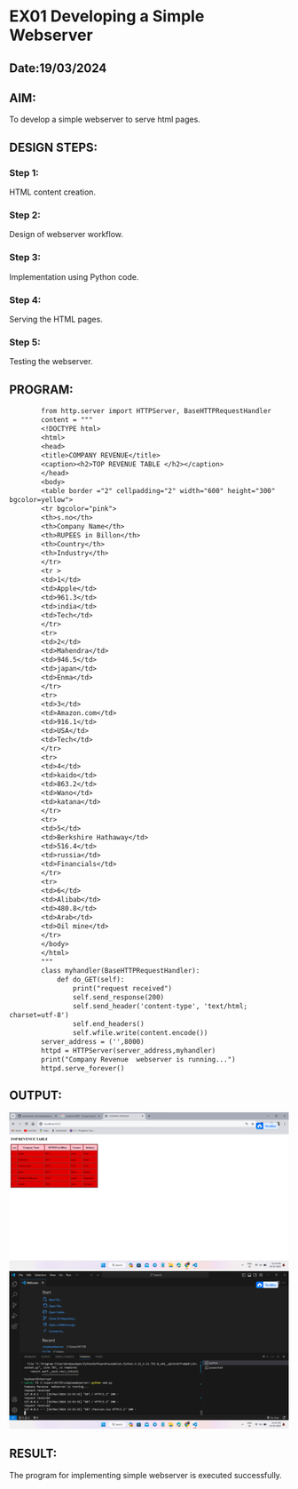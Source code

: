# EX01 Developing a Simple Webserver
## Date:19/03/2024

## AIM:
To develop a simple webserver to serve html pages.

## DESIGN STEPS:
### Step 1: 
HTML content creation.

### Step 2:
Design of webserver workflow.

### Step 3:
Implementation using Python code.

### Step 4:
Serving the HTML pages.

### Step 5:
Testing the webserver.

## PROGRAM:
```
        from http.server import HTTPServer, BaseHTTPRequestHandler
        content = """
        <!DOCTYPE html>
        <html>
        <head>
        <title>COMPANY REVENUE</title>
        <caption><h2>TOP REVENUE TABLE </h2></caption>
        </head>
        <body>
        <table border ="2" cellpadding="2" width="600" height="300" bgcolor=yellow">
        <tr bgcolor="pink">
        <th>s.no</th>
        <th>Company Name</th>
        <th>RUPEES in Billon</th>
        <th>Country</th>
        <th>Industry</th>
        </tr>
        <tr >
        <td>1</td>
        <td>Apple</td>
        <td>961.3</td>
        <td>india</td>
        <td>Tech</td>
        </tr>
        <tr>
        <td>2</td>
        <td>Mahendra</td>
        <td>946.5</td>
        <td>japan</td>
        <td>Enma</td>
        </tr>
        <tr>
        <td>3</td>
        <td>Amazon.com</td>
        <td>916.1</td>
        <td>USA</td>
        <td>Tech</td>
        </tr>
        <tr>
        <td>4</td>
        <td>kaido</td>
        <td>863.2</td>
        <td>Wano</td>
        <td>katana</td>
        </tr>
        <tr>
        <td>5</td>
        <td>Berkshire Hathaway</td>
        <td>516.4</td>
        <td>russia</td>
        <td>Financials</td>
        </tr>
        <tr>
        <td>6</td>
        <td>Alibab</td>
        <td>480.8</td>
        <td>Arab</td>
        <td>Oil mine</td>
        </tr>
        </body>
        </html>
        """
        class myhandler(BaseHTTPRequestHandler):
            def do_GET(self):
                print("request received")
                self.send_response(200)
                self.send_header('content-type', 'text/html; charset=utf-8')
                self.end_headers()
                self.wfile.write(content.encode())
        server_address = ('',8000)
        httpd = HTTPServer(server_address,myhandler)
        print("Company Revenue  webserver is running...")
        httpd.serve_forever()
```      

## OUTPUT:
![alt text](<Screenshot 2024-03-19 135428.png>)
![alt text](<Screenshot 2024-03-19 135617.png>)
## RESULT:
The program for implementing simple webserver is executed successfully.
